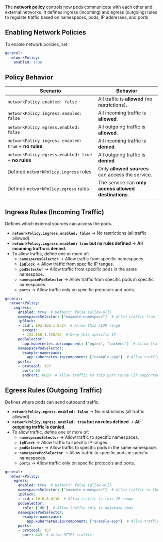 The **network policy** controls how pods communicate with each other and external networks. It defines ingress (incoming) and egress (outgoing) rules to regulate traffic based on namespaces, pods, IP addresses, and ports

## Enabling Network Policies

To enable network policies, set:
```yaml
general:
  networkPolicy:
    enabled: true
```
## Policy Behavior

| Scenario                                             | Behavior                                              |
| ---------------------------------------------------- | ----------------------------------------------------- |
| `networkPolicy.enabled: false`                       | All traffic is **allowed** (no restrictions).         |
| `networkPolicy.ingress.enabled: false`               | All incoming traffic is **allowed**.                  |
| `networkPolicy.egress.enabled: false`                | All outgoing traffic is **allowed**.                  |
| `networkPolicy.ingress.enabled: true` + **no rules** | All incoming traffic is **denied**.                   |
| `networkPolicy.egress.enabled: true` + **no rules**  | All outgoing traffic is **denied**.                   |
| Defined `networkPolicy.ingress` rules                | Only **allowed sources** can access the service.      |
| Defined `networkPolicy.egress` rules                 | The service can **only access allowed destinations**. |
## Ingress Rules (Incoming Traffic)
Defines which external sources can access the pods.
- **`networkPolicy.ingress.enabled: false`** → No restrictions (all traffic allowed).
- **`networkPolicy.ingress.enabled: true` but no rules defined** → **All incoming traffic is denied.**
- To allow traffic, define one or more of:
    - **`namespacesSelector`** → Allow traffic from specific namespaces.
    - **`ipBlock`** → Allow traffic from specific IP ranges.
    - **`podSelector`** → Allow traffic from specific pods in the same namespace.
    - **`namespacePodSelector`** → Allow traffic from specific pods in specific namespaces.
    - **`ports`** → Allow traffic only on specific protocols and ports.
```yaml
general:
  networkPolicy:
    ingress:
      enabled: true  # Default: false (allow-all)
      namespacesSelector: ["example-namespace"]  # Allow traffic from these namespaces
      ipBlock:
      - cidr: 192.168.1.0/24  # Allow this CIDR range
        except:
        - 192.168.1.100/32  # Deny this specific IP
      podSelector:
        app.kubernetes.io/component: ["nginx", "backend"]  # Allow traffic from these pods in the same namespace
      namespacePodSelector:
        example-namespace:
          app.kubernetes.io/component: ["example-app"]  # Allow traffic from specific pods in selected namespaces
      ports:
      - protocol: TCP
        port: 80
        endPort: 8080  # Allow traffic to this port range (if supported)
```

## Egress Rules (Outgoing Traffic)
Defines where pods can send outbound traffic.

- **`networkPolicy.egress.enabled: false`** → No restrictions (all traffic allowed).
- **`networkPolicy.egress.enabled: true` but no rules defined** → **All outgoing traffic is denied.**
- To allow traffic, define one or more of:
    - **`namespacesSelector`** → Allow traffic to specific namespaces.
    - **`ipBlock`** → Allow traffic to specific IP ranges.
    - **`podSelector`** → Allow traffic to specific pods in the same namespace.
    - **`namespacePodSelector`** → Allow traffic to specific pods in specific namespaces.
    - **`ports`** → Allow traffic only on specific protocols and ports.
```yaml
general:
  networkPolicy:
    egress:
      enabled: true  # Default: false (allow-all)
      namespacesSelector: ["example-namespace"]  # Allow traffic to these namespaces
      ipBlock:
      - cidr: 10.0.0.0/16  # Allow traffic to this IP range
      podSelector:
        role: ["db"]  # Allow traffic only to database pods
      namespacePodSelector:
        example-namespace:
          app.kubernetes.io/component: ["example-app"]  # Allow traffic to specific pods in selected namespaces
      ports:
      - protocol: TCP
        port: 443  # Allow HTTPS traffic
```